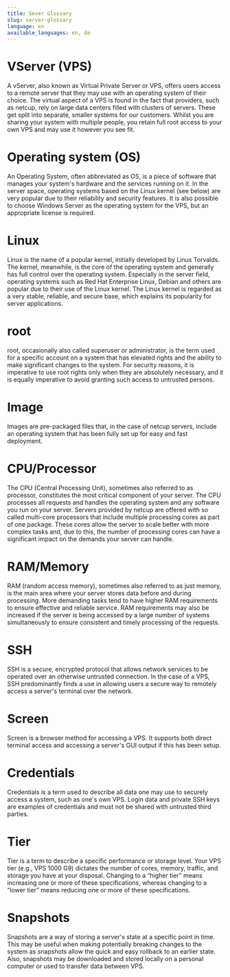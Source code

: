 ```yaml
---
title: Sever Glossary
slug: server-glossary
language: en
available_languages: en, de
---
```


# VServer (VPS)

A vServer, also known as Virtual Private Server or VPS, offers users access to a remote server that they may use with an operating system of their choice. The virtual aspect of a VPS is found in the fact that providers, such as netcup, rely on large data centers filled with clusters of servers. These get split into separate, smaller systems for our customers. Whilst you are sharing your system with multiple people, you retain full root access to your own VPS and may use it however you see fit.

# Operating system (OS)

An Operating System, often abbreviated as OS, is a piece of software that manages your system's hardware and the services running on it. In the server space, operating systems based on the Linux kernel (see below) are very popular due to their reliability and security features. It is also possible to choose Windows Server as the operating system for the VPS, but an appropriate license is required.

# Linux

Linux is the name of a popular kernel, initially developed by Linus Torvalds. The kernel, meanwhile, is the core of the operating system and generally has full control over the operating system. Especially in the server field, operating systems such as Red Hat Enterprise Linux, Debian and others are popular due to their use of the Linux kernel. The Linux kernel is regarded as a very stable, reliable, and secure base, which explains its popularity for server applications.

# root

root, occasionally also called superuser or administrator, is the term used for a specific account on a system that has elevated rights and the ability to make significant changes to the system. For security reasons, it is imperative to use root rights only when they are absolutely necessary, and it is equally imperative to avoid granting such access to untrusted persons.

# Image

Images are pre-packaged files that, in the case of netcup servers, include an operating system that has been fully set up for easy and fast deployment. 

# CPU/Processor

The CPU (Central Processing Unit), sometimes also referred to as processor, constitutes the most critical component of your server. The CPU processes all requests and handles the operating system and any software you run on your server. Servers provided by netcup are offered with so called multi-core processors that include multiple processing cores as part of one package. These cores allow the server to scale better with more complex tasks and, due to this, the number of processing cores can have a significant impact on the demands your server can handle.

# RAM/Memory

RAM (random access memory), sometimes also referred to as just memory, is the main area where your server stores data before and during processing. More demanding tasks tend to have higher RAM requirements to ensure effective and reliable service. RAM requirements may also be increased if the server is being accessed by a large number of systems simultaneously to ensure consistent and timely processing of the requests.

# SSH

SSH is a secure, encrypted protocol that allows network services to be operated over an otherwise untrusted connection. In the case of a VPS, SSH predominantly finds a use in allowing users a secure way to remotely access a server's terminal over the network.

# Screen

Screen is a browser method for accessing a VPS. It supports both direct terminal access and accessing a server's GUI output if this has been setup.

# Credentials

Credentials is a term used to describe all data one may use to securely access a system, such as one's own VPS. Login data and private SSH keys are examples of credentials and must not be shared with untrusted third parties.

# Tier

Tier is a term to describe a specific performance or storage level. Your VPS tier (e.g., VPS 1000 G9) dictates the number of cores, memory, traffic, and storage you have at your disposal. Changing to a “higher tier” means increasing one or more of these specifications, whereas changing to a “lower tier” means reducing one or more of these specifications.

# Snapshots

Snapshots are a way of storing a server's state at a specific point in time. This may be useful when making potentially breaking changes to the system as snapshots allow the quick and easy rollback to an earlier state. Also, snapshots may be downloaded and stored locally on a personal computer or used to transfer data between VPS.
